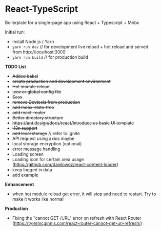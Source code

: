 # React-TypeScript

Boilerplate for a single-page app using React + Typescript + Mobx


Initial run:

* Install Node.js / Yarn
* `yarn run dev`  // for development live reload + hot reload and served from http://localhost:3000
* `yarn run build` // for production build

**TODO List**
- ~~Added babel~~
- ~~create production and development environment~~
- ~~Hot module reload~~
- ~~.env or global config file~~
- ~~Sass~~
- ~~remove Devtools from production~~
- ~~add mobx-state-tree~~
- ~~add react-router~~
- ~~Better directory structure~~
- ~~https://ant.design/docs/react/introduce as basic UI template~~
- ~~I18n support~~
- ~~add local storage~~ // refer to ignite
- API request using axios maybe
- local storage encryption (optional)
- error message handling 
- Loading screen 
- Loading icon for certain area usage (https://github.com/danilowoz/react-content-loader)
- keep logged in data
- add example

**Enhancement**
- when hot module reload get error, it will stop and need to restart. Try to make it works like normal

**Production**
- Fixing the "cannot GET /URL" error on refresh with React Router (https://tylermcginnis.com/react-router-cannot-get-url-refresh/)